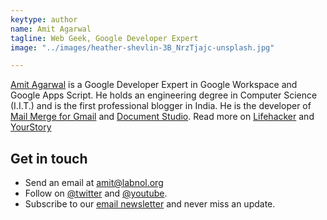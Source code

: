 ```yaml
---
keytype: author
name: Amit Agarwal
tagline: Web Geek, Google Developer Expert
image: "../images/heather-shevlin-3B_NrzTjajc-unsplash.jpg"

---
```

[Amit Agarwal](https://www.labnol.org/about) is a Google Developer Expert in Google Workspace and Google Apps Script. He holds an engineering degree in Computer Science (I.I.T.) and is the first professional blogger in India. He is the developer of [Mail Merge for Gmail](https://gsuite.google.com/marketplace/app/mail_merge_with_attachments/223404411203) and [Document Studio](https://gsuite.google.com/marketplace/app/document_studio/429444628321). Read more on [Lifehacker](https://lifehacker.com/im-amit-agarwal-and-this-is-how-i-work-1506511234) and [YourStory](https://yourstory.com/2015/07/techie-tuesdays-amit-agarwal-labnol/)

## Get in touch

* Send an email at [amit@labnol.org](mailto:amit@labnol.org)
* Follow on [@twitter](https://twitter.com/labnol) and [@youtube](https://youtube.com/labnol).
* Subscribe to our [email newsletter](https://us1.list-manage.com/subscribe?u=f52af1b2d34e161675d992e00&id=f0282b6662) and never miss an update.